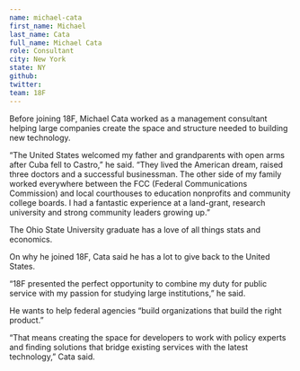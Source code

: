```yaml
---
name: michael-cata
first_name: Michael
last_name: Cata
full_name: Michael Cata
role: Consultant
city: New York
state: NY
github:
twitter:
team: 18F
---
```

Before joining 18F, Michael Cata worked as a management consultant helping large companies create the space and structure needed to building new technology.

“The United States welcomed my father and grandparents with open arms after Cuba fell to Castro,” he said. “They lived the American dream, raised three doctors and a successful businessman. The other side of my family worked everywhere between the FCC (Federal Communications Commission) and local courthouses to education nonprofits and community college boards. I had a fantastic experience at a land-grant, research university and strong community leaders growing up.”

The Ohio State University graduate has a love of all things stats and economics.

On why he joined 18F, Cata said he has a lot to give back to the United States.

“18F presented the perfect opportunity to combine my duty for public service with my passion for studying large institutions,” he said.

He wants to help federal agencies “build organizations that build the right product.”

“That means creating the space for developers to work with policy experts and finding solutions that bridge existing services with the latest technology,” Cata said.
